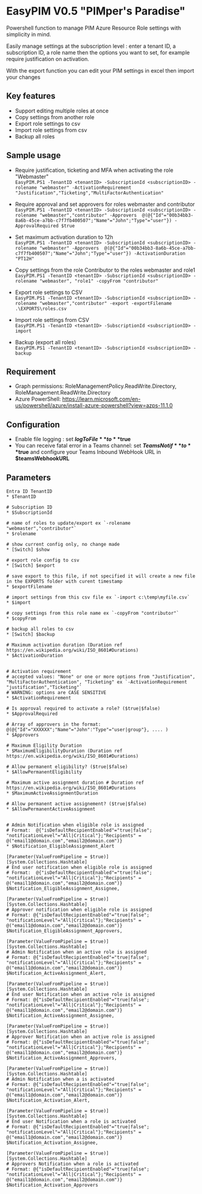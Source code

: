 # EasyPIM V0.5 "PIMper's Paradise"
Powershell function to manage PIM Azure Resource Role settings with simplicity in mind.

Easily manage settings at the subscription level : enter a tenant ID, a subscription ID, a role name 
then the options you want to set, for example require justification on activation.

With the export function you can edit your PIM settings in excel then import your changes

## Key features
- Support editing multiple roles at once
- Copy settings from another role
- Export role settings to csv
- Import role settings from csv
- Backup all roles

## Sample usage
* Require justification, ticketing and MFA when activating the role "Webmaster"  
 ```EasyPIM.PS1 -TenantID <tenantID> -SubscriptionId <subscriptionID> -rolename "webmaster" -ActivationRequirement "Justification","Ticketing","MultiFactorAuthentication"```

* Require approval and set approvers for roles webmaster and contributor  
```EasyPIM.PS1 -TenantID <tenantID> -SubscriptionId <subscriptionID> -rolename "webmaster","contributor" -Approvers  @(@{"Id"="00b34bb3-8a6b-45ce-a7bb-c7f7fb400507";"Name"="John";"Type"="user"}) -ApprovalRequired $true```

* Set maximum activation duration to 12h  
```EasyPIM.PS1 -TenantID <tenantID> -SubscriptionId <subscriptionID> -rolename "webmaster" -Approvers  @(@{"Id"="00b34bb3-8a6b-45ce-a7bb-c7f7fb400507";"Name"="John";"Type"="user"}) -ActivationDuration "PT12H"```

* Copy settings from the role Contributor to the roles webmaster and role1  
```EasyPIM.PS1 -TenantID <tenantID> -SubscriptionId <subscriptionID> -rolename "webmaster", "role1" -copyFrom "contributor"```

* Export role settings to CSV  
```EasyPIM.PS1 -TenantID <tenantID> -SubscriptionId <subscriptionID> -rolename "webmaster","contributor" -export -exportFilename .\EXPORTS\roles.csv```

* Import role settings from CSV  
```EasyPIM.PS1 -TenantID <tenantID> -SubscriptionId <subscriptionID> -import```

* Backup (export all roles)  
```EasyPIM.PS1 -TenantID <tenantID> -SubscriptionId <subscriptionID> -backup```

## Requirement
* Graph permissions: RoleManagementPolicy.ReadWrite.Directory, RoleManagement.ReadWrite.Directory
* Azure PowerShell: https://learn.microsoft.com/en-us/powershell/azure/install-azure-powershell?view=azps-11.1.0

## Configuration
* Enable file logging : set **$logToFile** to **$true**
* You can receive fatal error in a Teams channel: set **$TeamsNotif** to **$true** and configure  your Teams Inbound WebHook URL in **$teamsWebhookURL**

## Parameters

    Entra ID TenantID
    * $TenantID

    # Subscription ID
    * $SubscriptionId

    # name of roles to update/export ex `-rolename "webmaster","contributor"`
    * $rolename

    # show current config only, no change made
    * [Switch] $show 
    
    # export role config to csv
    * [Switch] $export

    # save export to this file, if not specified it will create a new file in the EXPORTS folder with curent timestamp
    * $exportFilename

    # import settings from this csv file ex `-import c:\temp\myfile.csv`
    * $import 

    # copy settings from this role name ex `-copyFrom "contributor"`
    * $copyFrom
    
    # backup all roles to csv 
    * [Switch] $backup

    # Maximum activation duration (Duration ref https://en.wikipedia.org/wiki/ISO_8601#Durations)
    * $ActivationDuration

   
    # Activation requirement    
    # accepted values: "None" or one or more options from "Justification", "MultiFactorAuthentication", "Ticketing" ex `-ActivationRequirement "justification","Ticketing"`
    # WARNING: options are CASE SENSITIVE
    * $ActivationRequirement 
     
    # Is approval required to activate a role? ($true|$false)
    * $ApprovalRequired

    # Array of approvers in the format: @(@{"Id"="XXXXXX";"Name"="John":"Type"="user|group"}, .... )
    * $Approvers
    
    # Maximum Eligility Duration
    * $MaximumEligibilityDuration (Duration ref https://en.wikipedia.org/wiki/ISO_8601#Durations)
    
    # Allow permanent eligibility? ($true|$false)
    * $AllowPermanentEligibility

    # Maximum active assignment duration # Duration ref https://en.wikipedia.org/wiki/ISO_8601#Durations
    * $MaximumActiveAssignmentDuration 

    # Allow permanent active assignement? ($true|$false)
    * $AllowPermanentActiveAssignment

    
    # Admin Notification when eligible role is assigned
    # Format:  @{"isDefaultRecipientEnabled"="true|false"; "notificationLevel"="All|Critical"};"Recipients" = @("email1@domain.com","email2@domain.com")} 
    * $Notification_EligibleAssignment_Alert
    
    [Parameter(ValueFromPipeline = $true)]
    [System.Collections.Hashtable]
    # End user notification when eligible role is assigned
    # Format:  @{"isDefaultRecipientEnabled"="true|false"; "notificationLevel"="All|Critical"};"Recipients" = @("email1@domain.com","email2@domain.com")} 
    $Notification_EligibleAssignment_Assignee, 
    
    [Parameter(ValueFromPipeline = $true)]
    [System.Collections.Hashtable]
    # Approver notification when eligible role is assigned
    # Format: @{"isDefaultRecipientEnabled"="true|false"; "notificationLevel"="All|Critical"};"Recipients" = @("email1@domain.com","email2@domain.com")} 
    $Notification_EligibleAssignment_Approvers, 
    
    [Parameter(ValueFromPipeline = $true)]
    [System.Collections.Hashtable]
    # Admin Notification when an active role is assigned
    # Format: @{"isDefaultRecipientEnabled"="true|false"; "notificationLevel"="All|Critical"};"Recipients" = @("email1@domain.com","email2@domain.com")} 
    $Notification_ActiveAssignment_Alert,

    [Parameter(ValueFromPipeline = $true)]
    [System.Collections.Hashtable]
    # End user Notification when an active role is assigned
    # Format: @{"isDefaultRecipientEnabled"="true|false"; "notificationLevel"="All|Critical"};"Recipients" = @("email1@domain.com","email2@domain.com")} 
    $Notification_ActiveAssignment_Assignee,

    [Parameter(ValueFromPipeline = $true)]
    [System.Collections.Hashtable]
    # Approver Notification when an active role is assigned
    # Format: @{"isDefaultRecipientEnabled"="true|false"; "notificationLevel"="All|Critical"};"Recipients" = @("email1@domain.com","email2@domain.com")} 
    $Notification_ActiveAssignment_Approvers,

    [Parameter(ValueFromPipeline = $true)]
    [System.Collections.Hashtable]
    # Admin Notification when a is activated
    # Format: @{"isDefaultRecipientEnabled"="true|false"; "notificationLevel"="All|Critical"};"Recipients" = @("email1@domain.com","email2@domain.com")} 
    $Notification_Activation_Alert,

    [Parameter(ValueFromPipeline = $true)]
    [System.Collections.Hashtable]
    # End user Notification when a role is activated
    # Format: @{"isDefaultRecipientEnabled"="true|false"; "notificationLevel"="All|Critical"};"Recipients" = @("email1@domain.com","email2@domain.com")} 
    $Notification_Activation_Assignee,

    [Parameter(ValueFromPipeline = $true)]
    [System.Collections.Hashtable]
    # Approvers Notification when a role is activated
    # Format: @{"isDefaultRecipientEnabled"="true|false"; "notificationLevel"="All|Critical"};"Recipients" = @("email1@domain.com","email2@domain.com")} 
    $Notification_Activation_Approvers